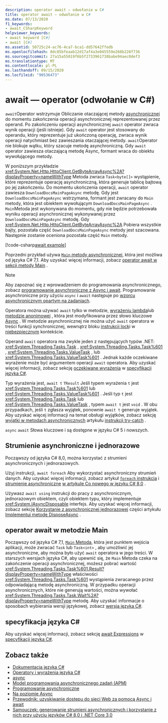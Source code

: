```yaml
---
description: operator await — odwołanie w C#
title: operator await — odwołanie w C#
ms.date: 07/13/2020
f1_keywords:
- await_CSharpKeyword
helpviewer_keywords:
- await keyword [C#]
- await [C#]
ms.assetid: 50725c24-ac76-4ca7-bca1-dd57642ffedb
ms.openlocfilehash: 8dc85bfeaab12d17af4a3e045559e268b228f736
ms.sourcegitcommit: 27a15a55019f6b5f2733961738babe94aec0def3
ms.translationtype: MT
ms.contentlocale: pl-PL
ms.lasthandoff: 09/15/2020
ms.locfileid: "90536473"
---
```

# <a name="await-operator-c-reference"></a>await — operator (odwołanie w C#)

`await`Operator wstrzymuje Obliczanie otaczającej metody [asynchronicznej](../keywords/async.md) do momentu zakończenia operacji asynchronicznej reprezentowanej przez operand. Po zakończeniu operacji asynchronicznej `await` operator zwraca wynik operacji (jeśli istnieje). Gdy `await` operator jest stosowany do operandu, który reprezentuje już ukończoną operację, zwraca wynik operacji natychmiast bez zawieszania otaczającej metody. `await`Operator nie blokuje wątku, który szacuje metodę asynchroniczną. Gdy `await` operator zawiesza otaczającą metodę Async, formant wraca do obiektu wywołującego metody.

W poniższym przykładzie <xref:System.Net.Http.HttpClient.GetByteArrayAsync%2A?displayProperty=nameWithType> Metoda zwraca `Task<byte[]>` wystąpienie, które reprezentuje operację asynchroniczną, która generuje tablicę bajtową po jej zakończeniu. Do momentu ukończenia operacji, `await` operator zawiesza `DownloadDocsMainPageAsync` metodę. Gdy jest `DownloadDocsMainPageAsync` wstrzymana, formant jest zwracany do `Main` metody, która jest obiektem wywołującym `DownloadDocsMainPageAsync` . `Main`Metoda jest wykonywana do momentu, gdy nie będzie potrzebowała wyniku operacji asynchronicznej wykonywanej przez `DownloadDocsMainPageAsync` metodę. Gdy <xref:System.Net.Http.HttpClient.GetByteArrayAsync%2A> Pobiera wszystkie bajty, pozostała część `DownloadDocsMainPageAsync` metody jest szacowana. Następnie zostanie oceniona pozostała część `Main` metody.

[!code-csharp[await example](snippets/shared/AwaitOperator.cs)]

Poprzedni przykład używa [ `Main` metody asynchronicznej](../../programming-guide/main-and-command-args/index.md), która jest możliwa od języka C# 7,1. Aby uzyskać więcej informacji, zobacz [operator await w sekcji metody Main](#await-operator-in-the-main-method) .

> [!NOTE]
> Aby zapoznać się z wprowadzeniem do programowania asynchronicznego, zobacz [programowanie asynchroniczne z Async i await](../../programming-guide/concepts/async/index.md). Programowanie asynchroniczne przy użyciu `async` i `await` następuje po [wzorcu asynchronicznym opartym na zadaniach](../../../standard/asynchronous-programming-patterns/task-based-asynchronous-pattern-tap.md).

Operatora można używać `await` tylko w metodzie, [wyrażeniu lambda](lambda-expressions.md)lub [metodzie anonimowej](delegate-operator.md) , która jest modyfikowana przez słowo kluczowe [Async](../keywords/async.md) . W metodzie asynchronicznej nie można użyć `await` operatora w treści funkcji synchronicznej, wewnątrz bloku [instrukcji lock](../keywords/lock-statement.md)i w [niebezpiecznym](../keywords/unsafe.md) kontekście.

Operand `await` operatora ma zwykle jeden z następujących typów .NET: <xref:System.Threading.Tasks.Task> , <xref:System.Threading.Tasks.Task%601> , <xref:System.Threading.Tasks.ValueTask> , lub <xref:System.Threading.Tasks.ValueTask%601> . Jednak każde oczekiwane wyrażenie może być argumentem operacji `await` operatora. Aby uzyskać więcej informacji, zobacz sekcję [oczekiwane wyrażenia](~/_csharplang/spec/expressions.md#awaitable-expressions) w [specyfikacji języka C#](~/_csharplang/spec/introduction.md).

Typ wyrażenia jest, `await t` `TResult` Jeśli typem wyrażenia `t` jest <xref:System.Threading.Tasks.Task%601> lub <xref:System.Threading.Tasks.ValueTask%601> . Jeśli typ `t` jest <xref:System.Threading.Tasks.Task> lub <xref:System.Threading.Tasks.ValueTask> , typem `await t` jest `void` . W obu przypadkach, jeśli `t` zgłasza wyjątek, ponownie `await t` generuje wyjątek. Aby uzyskać więcej informacji na temat obsługi wyjątków, zobacz sekcję [wyjątki w metodach asynchronicznych](../keywords/try-catch.md#exceptions-in-async-methods) artykułu [instrukcji try-catch](../keywords/try-catch.md) .

`async` `await` Słowa kluczowe i są dostępne w języku C# 5 i nowszych.

## <a name="asynchronous-streams-and-disposables"></a>Strumienie asynchroniczne i jednorazowe

Począwszy od języka C# 8,0, można korzystać z strumieni asynchronicznych i jednorazowych.

Użyj instrukcji, `await foreach` Aby wykorzystać asynchroniczny strumień danych. Aby uzyskać więcej informacji, zobacz artykuł [ `foreach` instrukcja](../keywords/foreach-in.md) i [strumienie asynchroniczne](../../whats-new/csharp-8.md#asynchronous-streams) [w artykule Co nowego w języku C# 8,0](../../whats-new/csharp-8.md) .

Używasz `await using` instrukcji do pracy z asynchronicznym, jednorazowym obiektem, czyli obiektem typu, który implementuje <xref:System.IAsyncDisposable> interfejs. Aby uzyskać więcej informacji, zobacz sekcję [Korzystanie z asynchronicznej jednorazowej](../../../standard/garbage-collection/implementing-disposeasync.md#using-async-disposable) części artykułu [Implementuj metodę DisposeAsync](../../../standard/garbage-collection/implementing-disposeasync.md) .

## <a name="await-operator-in-the-main-method"></a>operator await w metodzie Main

Począwszy od języka C# 7,1, [ `Main` Metoda](../../programming-guide/main-and-command-args/index.md), która jest punktem wejścia aplikacji, może zwracać `Task` lub `Task<int>` , aby umożliwić jej asynchroniczne, aby można było użyć `await` operatora w jego treści. W starszych wersjach języka C#, aby upewnić się, że `Main` Metoda czeka na zakończenie operacji asynchronicznej, możesz pobrać wartość <xref:System.Threading.Tasks.Task%601.Result?displayProperty=nameWithType> właściwości <xref:System.Threading.Tasks.Task%601> wystąpienia zwracanego przez odpowiadającą metodę asynchroniczną. W przypadku operacji asynchronicznych, które nie generują wartości, można wywołać <xref:System.Threading.Tasks.Task.Wait%2A?displayProperty=nameWithType> metodę. Aby uzyskać informacje o sposobach wybierania wersji językowej, zobacz [wersja języka C#](../configure-language-version.md).

## <a name="c-language-specification"></a>specyfikacja języka C#

Aby uzyskać więcej informacji, zobacz sekcję [await Expressions](~/_csharplang/spec/expressions.md#await-expressions) w [specyfikacji języka C#](~/_csharplang/spec/introduction.md).

## <a name="see-also"></a>Zobacz także

- [Dokumentacja języka C#](../index.md)
- [Operatory i wyrażenia języka C#](index.md)
- [async](../keywords/async.md)
- [Model programowania asynchronicznego zadań (APM)](../../programming-guide/concepts/async/task-asynchronous-programming-model.md)
- [Programowanie asynchroniczne](../../async.md)
- [Na poziomie Async](../../../standard/async-in-depth.md)
- [Przewodnik: uzyskiwanie dostępu do sieci Web za pomocą Async i await](../../programming-guide/concepts/async/index.md)
- [Samouczek: generowanie strumieni asynchronicznych i korzystanie z nich przy użyciu języków C# 8,0 i .NET Core 3,0](../../tutorials/generate-consume-asynchronous-stream.md)
